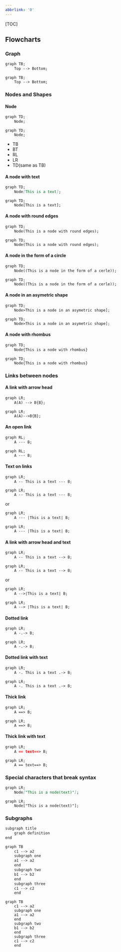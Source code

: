```yaml
---
abbrlink: '0'
---
```

[TOC]

## Flowcharts

### Graph
```markdown
graph TB;
	Top --> Bottom;
```

```mermaid
graph TB;
	Top --> Bottom;
```
### Nodes and Shapes

#### Node

```markdown
graph TD;
	Node;
```

```mermaid
graph TD;
	Node;
```

- TB
- BT
- RL
- LR
- TD(same as TB)

#### A node with text 

```markdown 
graph TD;
	Node[This is a text];
```

```mermaid
graph TD;
	Node[This is a text];
```

#### A node with round edges

```markdown
graph TD;
	Node(This is a node with round edges);
```

```mermaid
graph TD;
	Node(This is a node with round edges);
```

#### A node in the form of a circle

```markdown
graph TD;
	Node((This is a node in the form of a cerle));
```

```mermaid
graph TD;
	Node((This is a node in the form of a cerle));
```

#### A node in an asymetric shape

```markdown 
graph TD;
	Node>This is a node in an asymetric shape];
```

```mermaid
graph TD;
	Node>This is a node in an asymetric shape];
```

#### A node with rhombus

```markdown
graph TD;
	Node{This is a node with rhombus}
```

```mermaid
graph TD;
	Node{This is a node with rhombus}
```

### Links between nodes

#### A link with arrow head

```markdown
graph LR;
	A(A) --> B{B};
```

```mermaid
graph LR;
	A(A)-->B{B};
```

#### An open link

```markdown
graph RL;
	A --- B;
```

```mermaid
graph RL;
	A --- B;
```

#### Text on links

```markdown
graph LR;
	A -- This is a text --- B;
```

```mermaid
graph LR;
	A -- This is a text --- B;
```

or 

```markdown
graph LR;
	A --- |This is a text| B;
```

```mermaid
graph LR;
	A --- |This is a text| B;
```

#### A link with arrow head and text

```markdown
graph LR;
	A -- This is a text --> B;
```

```mermaid
graph LR;
	A -- This is a text --> B;
```

or 

```markdown
graph LR;
	A -->|This is a text| B;
```

```mermaid
graph LR;
	A --> |This is a text| B;
```

#### Dotted link

```markdown
graph LR;
	A -.-> B;
```

```mermaid
graph LR;
	A -.-> B;
```

#### Dotted link with text 

```markdown
graph LR;
	A -. This is a text .-> B;
```

```mermaid
graph LR;
	A -. This is a text .-> B;
```

#### Thick link

```markdown
graph LR;
	A ==> B;
```

```mermaid
graph LR;
	A ==> B;
```

#### Thick link with text 

```markdown
graph LR;
	A == text==> B;
```

```mermaid
graph LR;
	A == text==> B;
```

### Special characters that break syntax

```markdown
graph LR;
	Node["This is a node(text)"];
```

```mermaid
graph LR;
	Node["This is a node(text)"];
```

### Subgraphs

```markdown
subgraph title
	graph definition
end
```

```markdown
graph TB
	c1 --> a2
	subgraph one
	a1 --> a2
	end
	subgraph two
	b1 --> b2
	end
	subgraph three
	c1 --> c2
	end
```

```mermaid
graph TB
	c1 --> a2
	subgraph one
	a1 --> a2
	end
	subgraph two
	b1 --> b2
	end
	subgraph three
	c1 --> c2
	end
```

